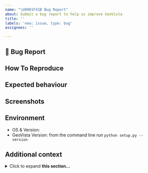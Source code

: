 ```yaml
---
name: "\U0001F41B Bug Report"
about: Submit a bug report to help us improve GeoVista
title: ''
labels: 'new: issue, type: bug'
assignees: ''

---
```


## 🐛 Bug Report
<!-- Provide a clear description of what the bug is -->

## How To Reproduce
<!-- Steps involved to reproduce the issue behaviour -->

## Expected behaviour
<!-- A clear and concise description of what you expected to happen -->

## Screenshots
<!-- If applicable, add screenshots to help explain your problem -->

## Environment 
<!-- Provide additional information regarding the Operating System and GeoVista version -->
* OS & Version:
* GeoVista Version: from the command line run `python setup.py --version`

## Additional context
<!-- Provide any further information to help us understand -->
<details>
<summary>Click to expand <b>this section...</b></summary>

```
Please add additional verbose information in this section e.g., code, output, tracebacks, screenshots etc
```
</details>
